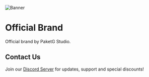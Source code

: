 ![Banner](https://i.imgur.com/I9unPk7.png)

# Official Brand

Official brand by PaketG Studio.

## Contact Us

Join our [Discord Server](https://discord.paketg.com) for updates, support and special discounts!
